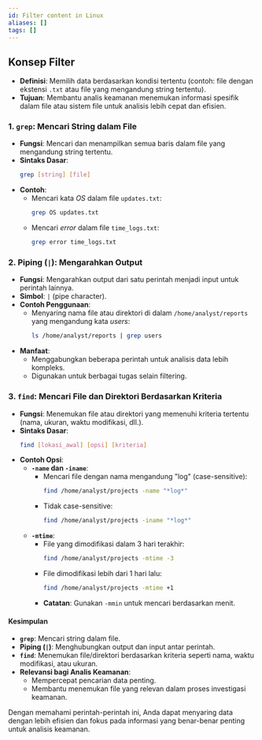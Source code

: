 ```yaml
---
id: Filter content in Linux
aliases: []
tags: []
---
```


## **Konsep Filter**
- **Definisi**: Memilih data berdasarkan kondisi tertentu (contoh: file dengan ekstensi `.txt` atau file yang mengandung string tertentu).
- **Tujuan**: Membantu analis keamanan menemukan informasi spesifik dalam file atau sistem file untuk analisis lebih cepat dan efisien.


### **1. `grep`: Mencari String dalam File**
- **Fungsi**: Mencari dan menampilkan semua baris dalam file yang mengandung string tertentu.
- **Sintaks Dasar**:
  ```bash
  grep [string] [file]
  ```
- **Contoh**:
  - Mencari kata *OS* dalam file `updates.txt`:
    ```bash
    grep OS updates.txt
    ```
  - Mencari *error* dalam file `time_logs.txt`:
    ```bash
    grep error time_logs.txt
    ```

### **2. Piping (`|`): Mengarahkan Output**
- **Fungsi**: Mengarahkan output dari satu perintah menjadi input untuk perintah lainnya.
- **Simbol**: `|` (pipe character).
- **Contoh Penggunaan**:
  - Menyaring nama file atau direktori di dalam `/home/analyst/reports` yang mengandung kata *users*:
    ```bash
    ls /home/analyst/reports | grep users
    ```
- **Manfaat**:
  - Menggabungkan beberapa perintah untuk analisis data lebih kompleks.
  - Digunakan untuk berbagai tugas selain filtering.


### **3. `find`: Mencari File dan Direktori Berdasarkan Kriteria**
- **Fungsi**: Menemukan file atau direktori yang memenuhi kriteria tertentu (nama, ukuran, waktu modifikasi, dll.).
- **Sintaks Dasar**:
  ```bash
  find [lokasi_awal] [opsi] [kriteria]
  ```
- **Contoh Opsi**:
  - **`-name` dan `-iname`**:
    - Mencari file dengan nama mengandung "log" (case-sensitive):
      ```bash
      find /home/analyst/projects -name "*log*"
      ```
    - Tidak case-sensitive:
      ```bash
      find /home/analyst/projects -iname "*log*"
      ```
  - **`-mtime`**:
    - File yang dimodifikasi dalam 3 hari terakhir:
      ```bash
      find /home/analyst/projects -mtime -3
      ```
    - File dimodifikasi lebih dari 1 hari lalu:
      ```bash
      find /home/analyst/projects -mtime +1
      ```
    - **Catatan**: Gunakan `-mmin` untuk mencari berdasarkan menit.


#### **Kesimpulan**
- **`grep`**: Mencari string dalam file.
- **Piping (`|`)**: Menghubungkan output dan input antar perintah.
- **`find`**: Menemukan file/direktori berdasarkan kriteria seperti nama, waktu modifikasi, atau ukuran.
- **Relevansi bagi Analis Keamanan**:
  - Mempercepat pencarian data penting.
  - Membantu menemukan file yang relevan dalam proses investigasi keamanan.

Dengan memahami perintah-perintah ini, Anda dapat menyaring data dengan lebih efisien dan fokus pada informasi yang benar-benar penting untuk analisis keamanan.
